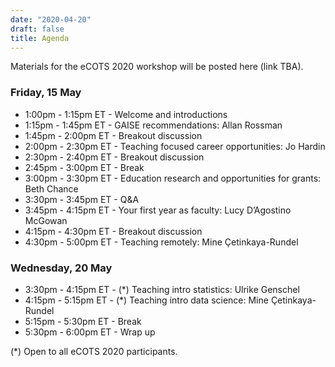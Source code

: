 ```yaml
---
date: "2020-04-20"
draft: false
title: Agenda
---
```


Materials for the eCOTS 2020 workshop will be posted here (link TBA).

### Friday, 15 May

- 1:00pm - 1:15pm ET - Welcome and introductions
- 1:15pm - 1:45pm ET - GAISE recommendations: Allan Rossman
- 1:45pm - 2:00pm ET - Breakout discussion
- 2:00pm - 2:30pm ET - Teaching focused career opportunities: Jo Hardin
- 2:30pm - 2:40pm ET - Breakout discussion
- 2:45pm - 3:00pm ET - Break
- 3:00pm - 3:30pm ET - Education research and opportunities for grants: Beth Chance
- 3:30pm - 3:45pm ET - Q&A
- 3:45pm - 4:15pm ET - Your first year as faculty: Lucy D’Agostino McGowan
- 4:15pm - 4:30pm ET - Breakout discussion
- 4:30pm - 5:00pm ET - Teaching remotely: Mine Çetinkaya-Rundel

### Wednesday, 20 May

- 3:30pm - 4:15pm ET - (*) Teaching intro statistics: Ulrike Genschel
- 4:15pm - 5:15pm ET - (*) Teaching intro data science: Mine Çetinkaya-Rundel
- 5:15pm - 5:30pm ET - Break
- 5:30pm - 6:00pm ET - Wrap up

(*) Open to all eCOTS 2020 participants.